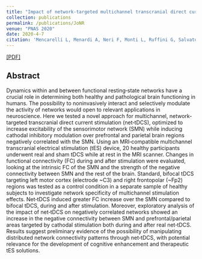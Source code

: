 ```yaml
---
title: "Impact of network‐targeted multichannel transcranial direct current stimulation on intrinsic and network‐to‐network functional connectivity"
collection: publications
permalink: /publications/JoNR
venue: "PNAS 2020"
date: 2020-4-7
citation: 'Mencarelli L, Menardi A, Neri F, Monti L, Ruffini G, Salvator R, Pascual-Leone A, <b>Momi D</b>, Sprugnoli G, Rossi A, Rossi S, Santarnecchi E. <i>Journal of Neuroscience Research 2020</i>.'
---
```

[[PDF]](https://onlinelibrary.wiley.com/doi/abs/10.1002/jnr.24690)

## Abstract
Dynamics within and between functional resting‐state networks have a crucial role in determining both healthy and pathological brain functioning in humans. The possibility to noninvasively interact and selectively modulate the activity of networks would open to relevant applications in neuroscience. Here we tested a novel approach for multichannel, network‐targeted transcranial direct current stimulation (net‐tDCS), optimized to increase excitability of the sensorimotor network (SMN) while inducing cathodal inhibitory modulation over prefrontal and parietal brain regions negatively correlated with the SMN. Using an MRI‐compatible multichannel transcranial electrical stimulation (tES) device, 20 healthy participants underwent real and sham tDCS while at rest in the MRI scanner. Changes in functional connectivity (FC) during and after stimulation were evaluated, looking at the intrinsic FC of the SMN and the strength of the negative connectivity between SMN and the rest of the brain. Standard, bifocal tDCS targeting left motor cortex (electrode ~C3) and right frontopolar (~Fp2) regions was tested as a control condition in a separate sample of healthy subjects to investigate network specificity of multichannel stimulation effects. Net‐tDCS induced greater FC increase over the SMN compared to bifocal tDCS, during and after stimulation. Moreover, exploratory analysis of the impact of net‐tDCS on negatively correlated networks showed an increase in the negative connectivity between SMN and prefrontal/parietal areas targeted by cathodal stimulation both during and after real net‐tDCS. Results suggest preliminary evidence of the possibility of manipulating distributed network connectivity patterns through net‐tDCS, with potential relevance for the development of cognitive enhancement and therapeutic tES solutions.
